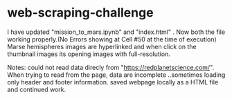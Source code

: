 # web-scraping-challenge
I have updated "mission_to_mars.ipynb" and "index.html" .
Now both the file working properly.(No Errors showing at Cell #50  at the time of execution)
Marse hemispheres images are hyperlinked and when click on the thumbnail images its opening images with full-resolution.

Notes: could not read data direcly from "https://redplanetscience.com/". When trying to read from the page, data are incomplete ..sometimes loading only header and footer information. saved webpage  locally as a HTML file and continued work.

